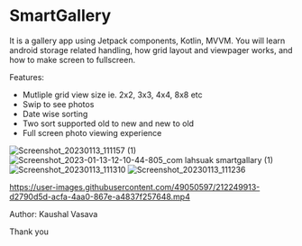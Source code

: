 # SmartGallery
It is a gallery app using Jetpack components, Kotlin, MVVM.
You will learn android storage related handling, how grid layout and viewpager works, and how to make screen to fullscreen.

Features:
- Mutliple grid view size ie. 2x2, 3x3, 4x4, 8x8 etc
- Swip to see photos
- Date wise sorting 
- Two sort supported old to new and new to old
- Full screen photo viewing experience

![Screenshot_20230113_111157 (1)](https://user-images.githubusercontent.com/49050597/212250228-e573549c-fe11-4998-802b-9e966e1f4701.png)
![Screenshot_2023-01-13-12-10-44-805_com lahsuak smartgallary (1)](https://user-images.githubusercontent.com/49050597/212254800-f7003d2f-4e92-4ff9-908d-3784c274dc29.jpg)
![Screenshot_20230113_111310](https://user-images.githubusercontent.com/49050597/212249286-89e3674e-dce8-4f11-8499-7d822565b311.png)
![Screenshot_20230113_111236](https://user-images.githubusercontent.com/49050597/212249289-c74f7f9e-8c94-42ec-8bc6-a80cda84e557.png)

https://user-images.githubusercontent.com/49050597/212249913-d2790d5d-acfa-4aa0-867e-a4837f257648.mp4


Author: Kaushal Vasava

Thank you

